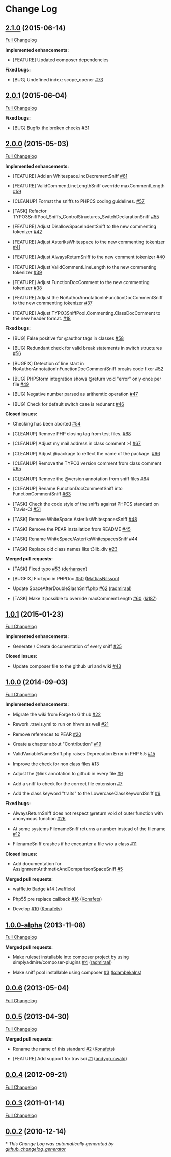 # Change Log

## [2.1.0](https://github.com/typo3-ci/TYPO3SniffPool/tree/2.1.0) (2015-06-14)

[Full Changelog](https://github.com/typo3-ci/TYPO3SniffPool/compare/2.0.1...2.1.0)

**Implemented enhancements:**

- \[FEATURE\] Updated composer dependencies

**Fixed bugs:**

- \[BUG\] Undefined index: scope_opener [\#73](https://github.com/typo3-ci/TYPO3SniffPool/issues/73)

## [2.0.1](https://github.com/typo3-ci/TYPO3SniffPool/tree/2.0.1) (2015-06-04)

[Full Changelog](https://github.com/typo3-ci/TYPO3SniffPool/compare/2.0.0...2.0.1)

**Fixed bugs:**

- \[BUG\] Bugfix the broken checks [\#31](https://github.com/typo3-ci/TYPO3CMS/issues/31)

## [2.0.0](https://github.com/typo3-ci/TYPO3SniffPool/tree/2.0.0) (2015-05-03)

[Full Changelog](https://github.com/typo3-ci/TYPO3SniffPool/compare/1.0.1...2.0.0)

**Implemented enhancements:**

- \[FEATURE\] Add an Whitespace.IncDecrementSniff [\#61](https://github.com/typo3-ci/TYPO3SniffPool/issues/61)

- \[FEATURE\] ValidCommentLineLengthSniff override maxCommentLength [\#59](https://github.com/typo3-ci/TYPO3SniffPool/issues/59)

- \[CLEANUP\] Format the sniffs to PHPCS coding guidelines. [\#57](https://github.com/typo3-ci/TYPO3SniffPool/issues/57)

- \[TASK\] Refactor TYPO3SniffPool\_Sniffs\_ControlStructures\_SwitchDeclarationSniff [\#55](https://github.com/typo3-ci/TYPO3SniffPool/issues/55)

- \[FEATURE\] Adjust DisallowSpaceIndentSniff to the new commenting tokenizer [\#42](https://github.com/typo3-ci/TYPO3SniffPool/issues/42)

- \[FEATURE\] Adjust AsteriksWhitespace to the new commenting tokenizer [\#41](https://github.com/typo3-ci/TYPO3SniffPool/issues/41)

- \[FEATURE\] Adjust AlwaysReturnSniff to the new comment tokenizer [\#40](https://github.com/typo3-ci/TYPO3SniffPool/issues/40)

- \[FEATURE\] Adjust ValidCommentLineLength to the new commenting tokenizer [\#39](https://github.com/typo3-ci/TYPO3SniffPool/issues/39)

- \[FEATURE\] Adjust FunctionDocComment to the new commenting tokenizer [\#38](https://github.com/typo3-ci/TYPO3SniffPool/issues/38)

- \[FEATURE\] Adjust the NoAuthorAnnotationInFunctionDocCommentSniff to the new commenting tokenizer [\#37](https://github.com/typo3-ci/TYPO3SniffPool/issues/37)

- \[FEATURE\] Adjust TYPO3SniffPool.Commenting.ClassDocComment to the new header format. [\#18](https://github.com/typo3-ci/TYPO3SniffPool/issues/18)

**Fixed bugs:**

- \[BUG\] False positive for @author tags in classes [\#58](https://github.com/typo3-ci/TYPO3SniffPool/issues/58)

- \[BUG\] Redundant check for valid break statements in switch structures [\#56](https://github.com/typo3-ci/TYPO3SniffPool/issues/56)

- \[BUGFIX\] Detection of line start in NoAuthorAnnotationInFunctionDocCommentSniff breaks code fixer [\#52](https://github.com/typo3-ci/TYPO3SniffPool/issues/52)

- \[BUG\] PHPStorm integration shows @return void "error" only once per file [\#49](https://github.com/typo3-ci/TYPO3SniffPool/issues/49)

- \[BUG\] Negative number parsed as arithemtic operation [\#47](https://github.com/typo3-ci/TYPO3SniffPool/issues/47)

- \[BUG\] Check for default switch case is redunant [\#46](https://github.com/typo3-ci/TYPO3SniffPool/issues/46)

**Closed issues:**

- Checking has been aborted [\#54](https://github.com/typo3-ci/TYPO3SniffPool/issues/54)

- \[CLEANUP\] Remove PHP closing tag from test files. [\#68](https://github.com/typo3-ci/TYPO3SniffPool/issues/68)

- \[CLEANUP\] Adjust my mail address in class comment :-\) [\#67](https://github.com/typo3-ci/TYPO3SniffPool/issues/67)

- \[CLEANUP\] Adjust @package to reflect the name of the package. [\#66](https://github.com/typo3-ci/TYPO3SniffPool/issues/66)

- \[CLEANUP\] Remove the TYPO3 version comment from class comment [\#65](https://github.com/typo3-ci/TYPO3SniffPool/issues/65)

- \[CLEANUP\] Remove the @version annotation from sniff files [\#64](https://github.com/typo3-ci/TYPO3SniffPool/issues/64)

- \[CLEANUP\] Rename FunctionDocCommentSniff into FunctionCommentSniff [\#63](https://github.com/typo3-ci/TYPO3SniffPool/issues/63)

- \[TASK\] Check the code style of the sniffs against PHPCS standard on Travis-CI [\#51](https://github.com/typo3-ci/TYPO3SniffPool/issues/51)

- \[TASK\] Remove WhiteSpace.AsteriksWhitespacesSniff [\#48](https://github.com/typo3-ci/TYPO3SniffPool/issues/48)

- \[TASK\] Remove the PEAR installation from README [\#45](https://github.com/typo3-ci/TYPO3SniffPool/issues/45)

- \[TASK\] Rename WhiteSpace/AsteriksWhitespacesSniff  [\#44](https://github.com/typo3-ci/TYPO3SniffPool/issues/44)

- \[TASK\] Replace old class names like t3lib\_div [\#23](https://github.com/typo3-ci/TYPO3SniffPool/issues/23)

**Merged pull requests:**

- \[TASK\] Fixed typo [\#53](https://github.com/typo3-ci/TYPO3SniffPool/pull/53) ([derhansen](https://github.com/derhansen))

- \[BUGFIX\] Fix typo in PHPDoc [\#50](https://github.com/typo3-ci/TYPO3SniffPool/pull/50) ([MattiasNilsson](https://github.com/MattiasNilsson))

- Update SpaceAfterDoubleSlashSniff.php [\#62](https://github.com/typo3-ci/TYPO3SniffPool/pull/62) ([radmiraal](https://github.com/radmiraal))

- \[TASK\] Make it possible to override maxCommentLength [\#60](https://github.com/typo3-ci/TYPO3SniffPool/pull/60) ([kj187](https://github.com/kj187))

## [1.0.1](https://github.com/typo3-ci/TYPO3SniffPool/tree/1.0.1) (2015-01-23)

[Full Changelog](https://github.com/typo3-ci/TYPO3SniffPool/compare/1.0.0...1.0.1)

**Implemented enhancements:**

- Generate / Create documentation of every sniff [\#25](https://github.com/typo3-ci/TYPO3SniffPool/issues/25)

**Closed issues:**

- Update composer file to the github url and wiki [\#43](https://github.com/typo3-ci/TYPO3SniffPool/issues/43)

## [1.0.0](https://github.com/typo3-ci/TYPO3SniffPool/tree/1.0.0) (2014-09-03)

[Full Changelog](https://github.com/typo3-ci/TYPO3SniffPool/compare/1.0.0-alpha...1.0.0)

**Implemented enhancements:**

- Migrate the wiki from Forge to Github [\#22](https://github.com/typo3-ci/TYPO3SniffPool/issues/22)

- Rework .travis.yml to run on hhvm as well [\#21](https://github.com/typo3-ci/TYPO3SniffPool/issues/21)

- Remove references to PEAR [\#20](https://github.com/typo3-ci/TYPO3SniffPool/issues/20)

- Create a chapter about "Contribution" [\#19](https://github.com/typo3-ci/TYPO3SniffPool/issues/19)

- ValidVariableNameSniff.php raises Deprecation Error in PHP 5.5 [\#15](https://github.com/typo3-ci/TYPO3SniffPool/issues/15)

- Improve the check for non class files [\#13](https://github.com/typo3-ci/TYPO3SniffPool/issues/13)

- Adjust the @link annotation to github in every file [\#9](https://github.com/typo3-ci/TYPO3SniffPool/issues/9)

- Add a sniff to check for the correct file extension [\#7](https://github.com/typo3-ci/TYPO3SniffPool/issues/7)

- Add the class keyword "traits" to the LowercaseClassKeywordSniff [\#6](https://github.com/typo3-ci/TYPO3SniffPool/issues/6)

**Fixed bugs:**

- AlwaysReturnSniff does not respect @return void of outer function with anonymous function [\#26](https://github.com/typo3-ci/TYPO3SniffPool/issues/26)

- At some systems FilenameSniff returns a number instead of the filename [\#12](https://github.com/typo3-ci/TYPO3SniffPool/issues/12)

- FilenameSniff crashes if he encounter a file w/o a class [\#11](https://github.com/typo3-ci/TYPO3SniffPool/issues/11)

**Closed issues:**

- Add documentation for AssignmentArithmeticAndComparisonSpaceSniff [\#5](https://github.com/typo3-ci/TYPO3SniffPool/issues/5)

**Merged pull requests:**

- waffle.io Badge [\#14](https://github.com/typo3-ci/TYPO3SniffPool/pull/14) ([waffleio](https://github.com/waffleio))

- Php55 pre replace callback [\#16](https://github.com/typo3-ci/TYPO3SniffPool/pull/16) ([Konafets](https://github.com/Konafets))

- Develop [\#10](https://github.com/typo3-ci/TYPO3SniffPool/pull/10) ([Konafets](https://github.com/Konafets))

## [1.0.0-alpha](https://github.com/typo3-ci/TYPO3SniffPool/tree/1.0.0-alpha) (2013-11-08)

[Full Changelog](https://github.com/typo3-ci/TYPO3SniffPool/compare/0.0.6...1.0.0-alpha)

**Merged pull requests:**

- Make ruleset installable into composer project by using simplyadmire/composer-plugins [\#4](https://github.com/typo3-ci/TYPO3SniffPool/pull/4) ([radmiraal](https://github.com/radmiraal))

- Make sniff pool installable using composer [\#3](https://github.com/typo3-ci/TYPO3SniffPool/pull/3) ([kdambekalns](https://github.com/kdambekalns))

## [0.0.6](https://github.com/typo3-ci/TYPO3SniffPool/tree/0.0.6) (2013-05-04)

[Full Changelog](https://github.com/typo3-ci/TYPO3SniffPool/compare/0.0.5...0.0.6)

## [0.0.5](https://github.com/typo3-ci/TYPO3SniffPool/tree/0.0.5) (2013-04-30)

[Full Changelog](https://github.com/typo3-ci/TYPO3SniffPool/compare/0.0.4...0.0.5)

**Merged pull requests:**

- Rename the name of this standard [\#2](https://github.com/typo3-ci/TYPO3SniffPool/pull/2) ([Konafets](https://github.com/Konafets))

- \[FEATURE\] Add support for travisci [\#1](https://github.com/typo3-ci/TYPO3SniffPool/pull/1) ([andygrunwald](https://github.com/andygrunwald))

## [0.0.4](https://github.com/typo3-ci/TYPO3SniffPool/tree/0.0.4) (2012-09-21)

[Full Changelog](https://github.com/typo3-ci/TYPO3SniffPool/compare/0.0.3...0.0.4)

## [0.0.3](https://github.com/typo3-ci/TYPO3SniffPool/tree/0.0.3) (2011-01-14)

[Full Changelog](https://github.com/typo3-ci/TYPO3SniffPool/compare/0.0.2...0.0.3)

## [0.0.2](https://github.com/typo3-ci/TYPO3SniffPool/tree/0.0.2) (2010-12-14)



\* *This Change Log was automatically generated by [github_changelog_generator](https://github.com/skywinder/Github-Changelog-Generator)*
